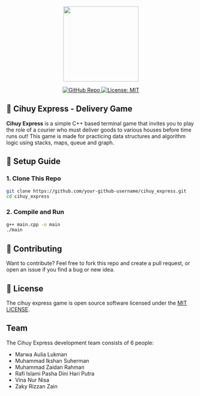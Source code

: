 <p align="center">
  <br />
  <picture>
    <img src="https://ik.imagekit.io/rafidhp/cihuy_express/food-delivery-cute-man-riding-motorcycles-cartoon-art-illustration.png?updatedAt=1747706676001" width="200px">
  </picture>
</p>

<p align="center">
  <a href="https://github.com/rafidhp/cihuy_express">
    <img src="https://img.shields.io/badge/GitHub-cihuy__express-blue?logo=github&style=flat-square" alt="GitHub Repo">
  </a>
  <a href="https://opensource.org/licenses/MIT">
    <img src="https://img.shields.io/badge/License-MIT-yellow.svg" alt="License: MIT">
  </a>
</p>

## 🛵 Cihuy Express - Delivery Game

**Cihuy Express** is a simple C++ based terminal game that invites you to play the role of a courier who must deliver goods to various houses before time runs out! This game is made for practicing data structures and algorithm logic using stacks, maps, queue and graph.

## 📂 Setup Guide

### 1. Clone This Repo

```bash
git clone https://github.com/your-github-username/cihuy_express.git
cd cihuy_express
```

### 2. Compile and Run

```bash
g++ main.cpp -o main
./main
```

## 🤝 Contributing

Want to contribute? Feel free to fork this repo and create a pull request, or open an issue if you find a bug or new idea.

## 📃 License

The cihuy express game is open source software licensed under the <a href="LICENSE">MIT LICENSE</a>.

## Team

The Cihuy Express development team consists of 6 people:

- Marwa Aulia Lukman
- Muhammad Ikshan Suherman
- Muhammad Zaidan Rahman
- Rafi Islami Pasha Dini Hari Putra
- Vina Nur Nisa
- Zaky Rizzan Zain

